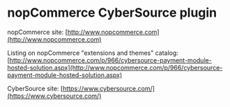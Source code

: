 ﻿nopCommerce CyberSource plugin
===========

nopCommerce site: [http://www.nopcommerce.com](http://www.nopcommerce.com)

Listing on nopCommerce "extensions and themes" catalog: [http://www.nopcommerce.com/p/966/cybersource-payment-module-hosted-solution.aspx](http://www.nopcommerce.com/p/966/cybersource-payment-module-hosted-solution.aspx)

CyberSource site: [https://www.cybersource.com/](https://www.cybersource.com/)

